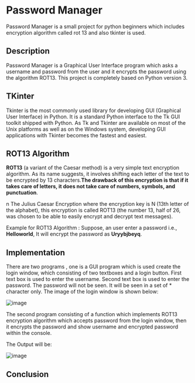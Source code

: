 # Password Manager
Password Manager is a small project for python beginners which includes encryption algorithm called rot 13 and also tkinter is used.
## Description
Password Manager is a Graphical User Interface program which asks a username and password from the user and it encrypts the password using the algorithm ROT13. This project is completely based on Python version 3.
## TKinter
Tkinter is the most commonly used library for developing GUI (Graphical User Interface) in Python. It is a standard Python interface to the Tk GUI toolkit shipped with Python. As Tk and Tkinter are available on most of the Unix platforms as well as on the Windows system, developing GUI applications with Tkinter becomes the fastest and easiest.
## ROT13 Algorithm
**ROT13** (a variant of the Caesar method) is a very simple text encryption algorithm. As its name suggests, it involves shifting each letter of the text to be encrypted by 13 characters.**The drawback of this encryption is that if it takes care of letters, it does not take care of numbers, symbols, and punctuation**.

n The Julius Caesar Encryption where the encryption key is N (13th letter of the alphabet), this encryption is called ROT13 (the number 13, half of 26, was chosen to be able to easily encrypt and decrypt text messages).

Example for ROT13 Algorithm : Suppose, an user enter a password i.e., **Helloworld**, It will encrypt the password as **Uryybjbeyq**.

## Implementation
There are two programs , one is a GUI program which is used create the login window, which consisting of two textboxes and a login button. First text box is used to enter the username. Second text box is used to enter the password. The password will not be seen. It will be seen in a set of * character only.  The image of the login window is shown below:

![image](https://user-images.githubusercontent.com/72243394/200178520-5f6cd067-1cf5-4de6-ba9c-cf93259d61a7.png)

The second program consisting of a function which implements ROT13 encryption algorithm which accepts password from the login window, then it encrypts the password and show username and encrypted password within the console.

The Output will be:

![image](https://user-images.githubusercontent.com/72243394/200178776-1e4dabe4-6209-4869-b46e-05c56f81c08c.png)

## Conclusion
